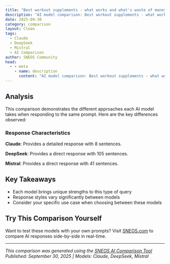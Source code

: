 ```yaml
---
title: "Best workout supplements - what works and what's waste of money"
description: "AI model comparison: Best workout supplements - what works and what's waste of money..."
date: 2025-09-30
category: comparison
layout: Clean
tags:
  - Claude
  - DeepSeek
  - Mistral
  - AI Comparison
author: SNEOS Community
head:
  - - meta
    - name: description
      content: "AI model comparison: Best workout supplements - what works and what's waste of money..."
---
```


<ChatComparison
  title="Best workout supplements - what works and what's waste of money"
  prompt="Best workout supplements - what works and what's waste of money"
  :responses='{"Claude": "Here\u0027s a breakdown of workout supplements based on scientific evidence:\n\n## **Worth Your Money (Strong Evidence)**\n\n**Creatine Monohydrate**\n- Best bang for buck supplement\n- Improves power, strength, and muscle mass\n- 3-5g daily, timing doesn\u0027t matter\n- ~$0.10-0.20 per day\n\n**Caffeine**\n- Enhances endurance, focus, and perceived effort\n- 100-400mg pre-workout (avoid if sensitive)\n- Coffee works just as well as pills\n\n**Whey Protein**\n- Only if you struggle to hit protein targets from food\n- Convenient, not magical\n- Aim for 0.7-1g protein per lb body weight total\n\n## **Possibly Helpful (Moderate Evidence)**\n\n**Citrulline Malate**\n- May improve endurance and reduce soreness\n- 6-8g pre-workout\n- More research needed\n\n**Beta-Alanine**\n- Can help with high-rep training\n- Causes harmless tingling sensation\n- 3-5g daily\n\n## **Likely Waste of Money**\n\n- BCAAs (if eating adequate protein)\n- Fat burners (mostly caffeine \u002B marketing)\n- Testosterone boosters (unless clinically deficient)\n- Most proprietary blends with \u0022secret formulas\u0022\n- Detox/cleanse products\n\n## **Bottom Line**\nFocus on consistent training, adequate sleep, and proper nutrition first. Most supplements are vastly overhyped. Creatine is the only one that\u0027s both cheap and reliably effective for most people.\n\nWhat specific goals are you training for? That might help narrow down what\u0027s actually useful for you.", "DeepSeek": "Of course. This is a great question because the supplement industry is flooded with marketing hype, and it\u0027s easy to waste a lot of money. Let\u0027s break down the best workout supplements based on strong scientific evidence, separating the proven performers from the overhyped and wasteful.\n\nHere\u2019s a quick visual guide to the core hierarchy of evidence-based supplements:\n\n\u0060\u0060\u0060mermaid\nquadrantChart\n title Supplement Effectiveness vs. Cost-Efficiency\n x-axis \u0022Low Cost\u0022 --\u003E \u0022High Cost\u0022\n y-axis \u0022Weak Evidence\u0022 --\u003E \u0022Strong Evidence\u0022\n \u0022Creatine\u0022: [0.1, 0.95]\n \u0022Whey/Protein Powder\u0022: [0.15, 0.85]\n \u0022Caffeine\u0022: [0.1, 0.9]\n \u0022Beta-Alanine\u0022: [0.3, 0.7]\n \u0022Citrulline Malate\u0022: [0.4, 0.75]\n \u0022Multivitamin\u0022: [0.5, 0.2]\n \u0022BCAAs\u0022: [0.7, 0.1]\n \u0022Testosterone Boosters\u0022: [0.9, 0.05]\n \u0022Fat Burners\u0022: [0.8, 0.3]\n \u0022Glutamine\u0022: [0.6, 0.2]\n\u0060\u0060\u0060\n\n### \uD83E\uDD47 The Elite Tier: Strong Evidence, High Value\n\nThese are the supplements with decades of robust scientific backing. They are effective, safe, and cost-efficient.\n\n1. **Creatine Monohydrate**\n * **What it is:** A compound stored in your muscles that helps regenerate ATP, your body\u0027s primary energy currency for short, intense bursts of effort.\n * **What it Does:** Increases strength, power output, and muscle growth. It also draws water into muscle cells, making them look fuller.\n * **Verdict:** **Extremely Effective.** This is the most researched supplement in sports nutrition history. It\u0027s cheap and it works.\n * **Form to Buy:** Cheap and simple **Creatine Monohydrate**. Don\u0027t fall for \u0022fancy\u0022 versions like Creatine HCl or ethyl ester; they offer no proven advantage.\n\n2. **Whey or Plant-Based Protein Powder**\n * **What it is:** A convenient source of high-quality protein.\n * **What it Does:** Provides the essential amino acids (especially Leucine) necessary to stimulate muscle protein synthesis (MPS) and repair muscle tissue after a workout.\n * **Verdict:** **Extremely Effective for Convenience.** It\u0027s not magic; it\u0027s just convenient. If you struggle to hit your daily protein goals (~1.6-2.2g per kg of body weight) through whole food alone, protein powder is a cost-effective solution.\n * **Form to Buy:** **Whey Concentrate or Isolate** (if lactose sensitive). For plant-based, a **pea and rice protein blend** is best.\n\n3. **Caffeine**\n * **What it is:** A central nervous system stimulant.\n * **What it Does:** Reduces perceived effort, increases alertness, and can enhance endurance and strength performance.\n * **Verdict:** **Extremely Effective.** The evidence for caffeine\u0027s performance-enhancing effects is undeniable.\n * **How to Use:** 3-6 mg per kg of body weight, taken 30-60 minutes before exercise. (e.g., 200-400 mg for an 80kg/175lb person). This can come from pills, coffee, or pre-workouts.\n\n---\n\n### \uD83E\uDD48 The Secondary Tier: Situationally Useful\n\nThese have good evidence but are more specific to certain goals or can be covered by a good diet.\n\n4. **Beta-Alanine**\n * **What it is:** An amino acid that combines with histidine to form carnosine, a compound that buffers acid in muscles.\n * **What it Does:** Delays muscle fatigue, allowing for 1-2 more reps during high-intensity sets (typically in the 60-240 second range). You\u0027ll feel a \u0022tingling\u0022 sensation (paresthesia), which is harmless.\n * **Verdict:** **Effective for High-Volume Training.** Great for bodybuilders, crossfitters, or those doing multiple sets to failure.\n\n5. **Citrulline Malate**\n * **What it is:** Citrulline is an amino acid, often bonded with malic acid (malate).\n * **What it Does:** Increases blood flow (vasodilation), which can improve \u0022pumps,\u0022 enhance nutrient delivery, and may reduce fatigue by aiding ammonia clearance.\n * **Verdict:** **Effective for Pumps and Endurance.** The evidence is positive, though not as rock-solid as creatine or caffeine. Most people report a noticeable difference in workout quality and pump.\n\n---\n\n### \uD83E\uDD14 The \u0022It Depends\u0022 Tier\n\nThese are common but often misunderstood or unnecessary for most.\n\n* **Branched-Chain Amino Acids (BCAAs):**\n * **Reality:** If you\u0027re consuming adequate protein throughout the day (from food or a shake), **BCAAs are largely redundant and a waste of money.** The essential amino acids (EAAs) in whole protein sources are what actually drive muscle growth. BCAAs are just a subset of EAAs.\n * **When it *might* be useful:** Fasted training, where you\u0027ve had no protein for many hours.\n\n* **Pre-Workout Formulas**\n * **Reality:** These are just mixes of the ingredients listed above. Check the label. A good one will have:\n * **The Good Stuff:** Caffeine, Citrulline Malate, Beta-Alanine, Creatine.\n * **The Fluff:** Proprietary blends with under-dosed ingredients, lots of \u0022tingle\u0022 chemicals, and artificial colors.\n * **Better \u0026 Cheaper Option:** Often, you can buy the core ingredients (caffeine pills, citrulline, beta-alanine) separately and make your own, saving money and knowing exactly what you\u0027re getting.\n\n---\n\n### \uD83D\uDDD1\uFE0F The Waste of Money Tier\n\nSave your cash. The science for these is either weak, disproven, or shows no benefit for healthy, training individuals.\n\n* **Testosterone Boosters** (like Tribulus Terrestris, DAA, Boron): For individuals with normal hormone levels, these do not meaningfully increase testosterone or translate to muscle growth. The ingredients are often under-dosed.\n* **Fat Burners / \u0022Thermogenics\u0022:** These are primarily stimulant blends. They might slightly increase your metabolic rate and suppress appetite, but the effect is small and temporary. They do not \u0022melt fat\u0022 on their own. **Diet and cardio are far more effective and cheaper.**\n* **Glutamine:** While important for immune function, supplementing with it does not provide any measurable benefit for muscle growth or recovery if you are eating enough protein.\n* **BCAAs (again):** Worth repeating because they are so heavily marketed. For most people, they are a waste.\n\n### The Ultimate Foundation\n\nNo supplement can replace the fundamentals. **Supplements *supplement* an already solid foundation.**\n\n1. **Nutrition:** Hit your calorie and macronutrient goals with whole, nutrient-dense foods.\n2. **Training:** Follow a consistent, well-designed program that applies progressive overload.\n3. **Sleep \u0026 Recovery:** Get 7-9 hours of quality sleep per night. This is crucial for muscle repair and hormone regulation.\n4. **Hydration:** Drink water consistently throughout the day.\n\n### Final, Simple Stack Recommendation\n\n* **For a Beginner:** **Whey Protein** and **Creatine Monohydrate**. This is 90% of the benefit for a very low cost.\n* **For an Intermediate/Advanced Lifter:** Add **Caffeine** (or a transparent pre-workout) and **Beta-Alanine** or **Citrulline Malate** based on your training focus.\n\nStart with one supplement at a time to see how your body responds. And remember, if a claim sounds too good to be true, it almost always is.", "Mistral": "Choosing the best workout supplements depends on your specific goals, such as muscle gain, fat loss, or improved performance. Here\u0027s a breakdown of some common supplements, categorized by what works and what may be a waste of money:\n\n### What Works:\n\n1. **Protein Powder (Whey, Casein, Plant-based)**\n - **Benefits:** Aids in muscle recovery and growth.\n - **Recommendation:** Whey protein is popular for its high bioavailability and quick absorption.\n\n2. **Creatine**\n - **Benefits:** Enhances strength, power, and muscle endurance.\n - **Recommendation:** Creatine monohydrate is the most studied and effective form.\n\n3. **Caffeine**\n - **Benefits:** Increases alertness, focus, and physical performance.\n - **Recommendation:** Found in pre-workout supplements or coffee.\n\n4. **Beta-Alanine**\n - **Benefits:** Improves muscular endurance and delays fatigue.\n - **Recommendation:** Often found in pre-workout supplements.\n\n5. **Branched-Chain Amino Acids (BCAAs)**\n - **Benefits:** May reduce muscle soreness and promote recovery.\n - **Recommendation:** Useful for those who train in a fasted state or have a low-protein diet.\n\n6. **Fish Oil**\n - **Benefits:** Supports heart health, reduces inflammation, and may improve cognitive function.\n - **Recommendation:** Look for high-quality fish oil with a good ratio of EPA and DHA.\n\n### What May Be a Waste of Money:\n\n1. **Testosterone Boosters**\n - **Issues:** Often contain ingredients with limited scientific backing.\n - **Recommendation:** Focus on natural ways to boost testosterone, such as proper diet, sleep, and exercise.\n\n2. **Fat Burners**\n - **Issues:** Many contain stimulants that can cause side effects and may not be effective for long-term weight loss.\n - **Recommendation:** Prioritize a balanced diet and regular exercise.\n\n3. **Nitric Oxide Boosters**\n - **Issues:** Often marketed for \u0022pump\u0022 but may not significantly improve performance.\n - **Recommendation:** Focus on proper nutrition and hydration for better performance.\n\n4. **Glutamine**\n - **Issues:** Limited evidence supports its effectiveness for muscle recovery and growth.\n - **Recommendation:** Ensure adequate protein intake instead.\n\n5. **Weight Gainers**\n - **Issues:** Often high in sugar and low in quality nutrients.\n - **Recommendation:** Opt for whole foods and high-quality protein sources.\n\n### Additional Tips:\n\n- **Consult a Professional:** Always consult a healthcare provider or a registered dietitian before starting any new supplement regimen.\n- **Quality Matters:** Choose reputable brands and look for third-party certifications (e.g., NSF, Informed-Sport) to ensure quality and safety.\n- **Individual Needs:** What works for one person may not work for another. Experiment with different supplements to see what works best for you.\n\nBy focusing on proven supplements and maintaining a balanced diet and exercise routine, you can optimize your workout performance and recovery."}' 
  published-date="22:46"
/>

## Analysis

This comparison demonstrates the different approaches each AI model takes when responding to the same prompt. Here are the key differences observed:

### Response Characteristics

**Claude**: Provides a detailed response with 8 sentences. 

**DeepSeek**: Provides a direct response with 105 sentences. 

**Mistral**: Provides a direct response with 41 sentences. 

## Key Takeaways

- Each model brings unique strengths to this type of query
- Response styles vary significantly between models
- Consider your specific use case when choosing between these models

## Try This Comparison Yourself

Want to test these models with your own prompts? Visit [SNEOS.com](https://sneos.com) to compare AI responses side-by-side in real-time.

---

*This comparison was generated using the [SNEOS AI Comparison Tool](https://sneos.com)*
*Published: September 30, 2025 | Models: Claude, DeepSeek, Mistral*
